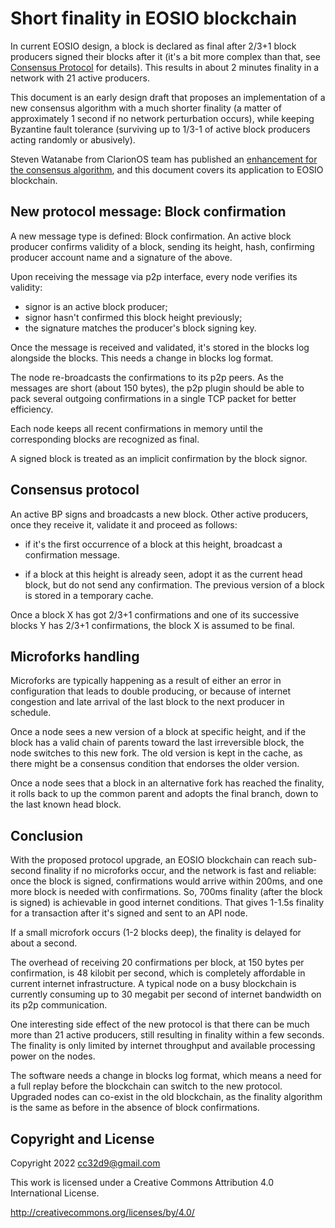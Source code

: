 # Short finality in EOSIO blockchain

In current EOSIO design, a block is declared as final after 2/3+1
block producers signed their blocks after it (it's a bit more complex
than that, see [Consensus
Protocol](https://developers.eos.io/welcome/latest/protocol-guides/consensus_protocol)
for details). This results in about 2 minutes finality in a network
with 21 active producers.

This document is an early design draft that proposes an implementation
of a new consensus algorithm with a much shorter finality (a matter of
approximately 1 second if no network perturbation occurs), while keeping Byzantine
fault tolerance (surviving up to 1/3-1 of active block producers
acting randomly or abusively).

Steven Watanabe from ClarionOS team has published an [enhancement for
the consensus
algorithm](https://edenos.notion.site/Fixing-Consensus-and-Improving-Irreversibility-44b3e92abeca4da0a07c0167287a6945),
and this document covers its application to EOSIO blockchain.


## New protocol message: Block confirmation

A new message type is defined: Block confirmation. An active block
producer confirms validity of a block, sending its height, hash,
confirming producer account name and a signature of the above.

Upon receiving the message via p2p interface, every node verifies its
validity:

 * signor is an active block producer;
 * signor hasn't confirmed this block height previously;
 * the signature matches the producer's block signing key.

Once the message is received and validated, it's stored in the blocks
log alongside the blocks. This needs a change in blocks log format.

The node re-broadcasts the confirmations to its p2p peers. As the
messages are short (about 150 bytes), the p2p plugin should be able to
pack several outgoing confirmations in a single TCP packet for better
efficiency.

Each node keeps all recent confirmations in memory until the
corresponding blocks are recognized as final.

A signed block is treated as an implicit confirmation by the block
signor.


## Consensus protocol

An active BP signs and broadcasts a new block. Other active producers,
once they receive it, validate it and proceed as follows:

* if it's the first occurrence of a block at this height, broadcast a
  confirmation message.

* if a block at this height is already seen, adopt it as the current
  head block, but do not send any confirmation. The previous version
  of a block is stored in a temporary cache.

Once a block X has got 2/3+1 confirmations and one of its successive
blocks Y has 2/3+1 confirmations, the block X is assumed to be final.


## Microforks handling

Microforks are typically happening as a result of either an error in
configuration that leads to double producing, or because of internet
congestion and late arrival of the last block to the next producer in
schedule.

Once a node sees a new version of a block at specific height, and if
the block has a valid chain of parents toward the last irreversible
block, the node switches to this new fork. The old version is kept in
the cache, as there might be a consensus condition that endorses the
older version.

Once a node sees that a block in an alternative fork has reached the
finality, it rolls back to up the common parent and adopts the final
branch, down to the last known head block.


## Conclusion

With the proposed protocol upgrade, an EOSIO blockchain can reach
sub-second finality if no microforks occur, and the network is fast
and reliable: once the block is signed, confirmations would arrive
within 200ms, and one more block is needed with confirmations. So,
700ms finality (after the block is signed) is achievable in good
internet conditions. That gives 1-1.5s finality for a transaction
after it's signed and sent to an API node.

If a small microfork occurs (1-2 blocks deep), the finality is delayed
for about a second.

The overhead of receiving 20 confirmations per block, at 150 bytes per
confirmation, is 48 kilobit per second, which is completely affordable
in current internet infrastructure. A typical node on a busy blockchain
is currently consuming up to 30 megabit per second of internet
bandwidth on its p2p communication.

One interesting side effect of the new protocol is that there can be
much more than 21 active producers, still resulting in finality within
a few seconds. The finality is only limited by internet throughput and
available processing power on the nodes.

The software needs a change in blocks log format, which means a need
for a full replay before the blockchain can switch to the new
protocol. Upgraded nodes can co-exist in the old blockchain, as the
finality algorithm is the same as before in the absence of block
confirmations.




## Copyright and License

Copyright 2022 cc32d9@gmail.com

This work is licensed under a Creative Commons Attribution 4.0
International License.

http://creativecommons.org/licenses/by/4.0/
